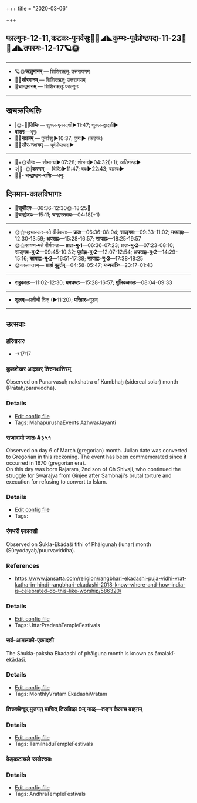 +++
title = "2020-03-06"

+++
## फाल्गुनः-12-11,कटकः-पुनर्वसुः🌛🌌◢◣कुम्भः-पूर्वप्रोष्ठपदा-11-23🌌🌞◢◣तपस्यः-12-17🪐🌞
___________________
- 🪐🌞**ऋतुमानम्** — शिशिरऋतुः उत्तरायणम्
- 🌌🌞**सौरमानम्** — शिशिरऋतुः उत्तरायणम्
- 🌛**चान्द्रमानम्** — शिशिरऋतुः फाल्गुनः
___________________


## खचक्रस्थितिः
- |🌞-🌛|**तिथिः** — शुक्ल-एकादशी►11:47; शुक्ल-द्वादशी►  
- **वासरः**—भृगुः  
- 🌌🌛**नक्षत्रम्** — पुनर्वसुः►10:37; पुष्यः► (कटकः)  
- 🌌🌞**सौर-नक्षत्रम्** — पूर्वप्रोष्ठपदा►  
___________________
- 🌛+🌞**योगः** — सौभाग्यः►07:28; शोभनः►04:32(+1); अतिगण्डः►  
- २|🌛-🌞|**करणम्** — विष्टिः►11:47; बवः►22:43; बालवः►  
- 🌌🌛- **चन्द्राष्टम-राशिः**—धनुः  


## दिनमान-कालविभागाः
- 🌅**सूर्योदयः**—06:36-12:30🌞️-18:25🌇  
- 🌛**चन्द्रोदयः**—15:11; **चन्द्रास्तमयः**—04:18(+1)  
___________________
- 🌞⚝भट्टभास्कर-मते वीर्यवन्तः— **प्रातः**—06:36-08:04; **साङ्गवः**—09:33-11:02; **मध्याह्नः**—12:30-13:59; **अपराह्णः**—15:28-16:57; **सायाह्नः**—18:25-19:57  
- 🌞⚝सायण-मते वीर्यवन्तः— **प्रातः-मु॰1**—06:36-07:23; **प्रातः-मु॰2**—07:23-08:10; **साङ्गवः-मु॰2**—09:45-10:32; **पूर्वाह्णः-मु॰2**—12:07-12:54; **अपराह्णः-मु॰2**—14:29-15:16; **सायाह्णः-मु॰2**—16:51-17:38; **सायाह्णः-मु॰3**—17:38-18:25  
- 🌞कालान्तरम्— **ब्राह्मं मुहूर्तम्**—04:58-05:47; **मध्यरात्रिः**—23:17-01:43  
___________________
- **राहुकालः**—11:02-12:30; **यमघण्टः**—15:28-16:57; **गुलिककालः**—08:04-09:33  
___________________
- **शूलम्**—प्रतीची दिक् (►11:20); **परिहारः**–गुडम्  
___________________

## उत्सवाः
### हरिवासरः
- →17:17
### कुलशेखर आऴ्वार् तिरुनक्षत्तिरम्

Observed on Punarvasuḥ nakshatra of Kumbhaḥ (sidereal solar) month (Prātaḥ/paraviddha). 

### Details
- [Edit config file](https://github.com/sanskrit-coders/adyatithi/tree/master/mahApuruSha/ALvAr/sidereal_solar_month/nakshatra/11/07/kulazEkhara%20AzhvAr%20tirunakSattiram.toml)
- Tags: MahapurushaEvents AzhwarJayanti


### राजारामो जातः #३५१

Observed on day 6 of March (gregorian) month. Julian date was converted to Gregorian in this reckoning. The event has been commemorated since it occurred in 1670 (gregorian era).  
On this day was born Rajaram, 2nd son of Ch Shivaji, who continued the struggle for Swarajya from Ginjee after Sambhaji's brutal torture and execution for refusing to convert to Islam.

### Details
- [Edit config file](https://github.com/sanskrit-coders/adyatithi/tree/master/mahApuruSha/xatra-later/gregorian/day/03/06/rAjArAmo_jAtaH.toml)
- Tags: 


### रंगभरी एकादशी

Observed on Śukla-Ekādaśī tithi of Phālgunaḥ (lunar) month (Sūryodayaḥ/puurvaviddha). 
### References
- https://www.jansatta.com/religion/rangbhari-ekadashi-puja-vidhi-vrat-katha-in-hindi-rangbhari-ekadashi-2018-know-where-and-how-india-is-celebrated-do-this-like-worship/586320/


### Details
- [Edit config file](https://github.com/sanskrit-coders/adyatithi/tree/master/temples/North/lunar_month/tithi/12/11/raMgabharI%20EkAdazI.toml)
- Tags: UttarPradeshTempleFestivals


### सर्व-आमलकी-एकादशी

The Shukla-paksha Ekadashi of phālguna month is known as āmalakī-ekādaśī.

### Details
- [Edit config file](https://github.com/sanskrit-coders/adyatithi/tree/master/time_focus/monthly/ekAdashI/description_only/AmalakI-EkAdazI.toml)
- Tags: MonthlyVratam EkadashiVratam


### तिरुच्चॆन्दूर् मुरुगऩ् माचित् तिरुविऴा 9म् नाळ्—तङ्ग कैलाच वाहऩम्



### Details
- [Edit config file](https://github.com/sanskrit-coders/adyatithi/tree/master/temples/Tamil/relative_event/tiruccendUr%20mAcit%20tiruvizhA%20nir2aivu/offset__-3/tiruccendUr%20murugan2%20mAcit%20tiruvizhA%20%23%239%23%23m%20nAL%E2%80%94taGga%20kailAca%20vAhan2am.toml)
- Tags: TamilnaduTempleFestivals


### वेङ्कटाचले प्लवोत्सवः



### Details
- [Edit config file](https://github.com/sanskrit-coders/adyatithi/tree/master/temples/venkaTAchala/relative_event/vEGkaTAcalE%20plavOtsava-samApanam/offset__-3/vEGkaTAcalE%20plavOtsavaH~2.toml)
- Tags: AndhraTempleFestivals


